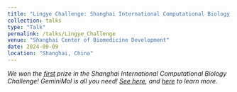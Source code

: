 ```yaml
---
title: "Lingye Challenge: Shanghai International Computational Biology Challenge"
collection: talks
type: "Talk"
permalink: /talks/Lingye_Challenge
venue: "Shanghai Center of Biomedicine Development"
date: 2024-09-09
location: "Shanghai, China"
---
```


_We won the [first](https://competition.huaweicloud.com/information/1000042002/html13) prize in the Shanghai International Computational Biology Challenge! GeminiMol is all you need! [See here](https://mp.weixin.qq.com/s/LxRYqGvT3TpGKtgtcrFtKg), and [here](https://mp.weixin.qq.com/s/VxoBhDCB0S-TBkFGxUU6qQ) to learn more._     



